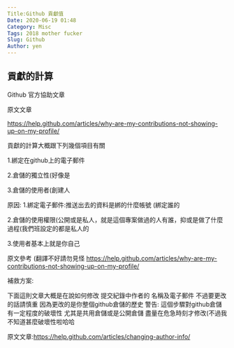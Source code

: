 ```yaml
---
Title:Github 貢獻值
Date: 2020-06-19 01:48
Category: Misc
Tags: 2018 mother fucker
Slug: Github
Author: yen
---
```

<!-- PELICAN_END_SUMMARY -->

貢獻的計算
----
Github 官方協助文章

原文文章

<a href="https://help.github.com/articles/why-are-my-contributions-not-showing-up-on-my-profile/">https://help.github.com/articles/why-are-my-contributions-not-showing-up-on-my-profile/</a>

貢獻的計算大概跟下列幾個項目有關

1.綁定在github上的電子郵件

2.倉儲的獨立性(好像是

3.倉儲的使用者(創建人

原因:
1.綁定電子郵件:推送出去的資料是綁的什麼帳號
(綁定誰的

2.倉儲的使用權限(公開或是私人，就是這個專案做過的人有誰，抑或是做了什麼過程(我們班設定的都是私人的

3.使用者基本上就是你自己

原文參考
(翻譯不好請勿見怪
<a href="https://help.github.com/articles/why-are-my-contributions-not-showing-up-on-my-profile/">https://help.github.com/articles/why-are-my-contributions-not-showing-up-on-my-profile/</a>

補救方案:

下面這則文章大概是在說如何修改 提交紀錄中作者的 名稱及電子郵件 
不過要更改的話請慎重 因為更改的是你整個github倉儲的歷史
警告:
這個步驟對github倉儲有一定程度的破壞性 尤其是共用倉儲或是公開倉儲 盡量在危急時刻才修改(不過我不知道甚麼破壞性啦哈哈

原文文章:<a href="https://help.github.com/articles/changing-author-info/">https://help.github.com/articles/changing-author-info/</a>
